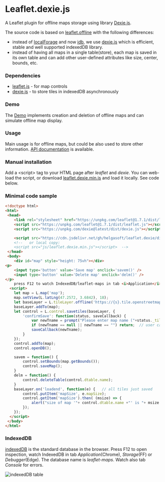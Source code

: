 Leaflet.dexie.js
================
A Leaflet plugin for offline maps storage using library [Dexie.js](https://github.com/dfahlander/Dexie.js).

The source code is based on [leaflet.offline](https://github.com/allartk/leaflet.offline) with the following differences:
- instead of [localForage](https://github.com/localForage/localForage) and now [idb](https://github.com/jakearchibald/idb), 
we use [dexie.js](https://github.com/dfahlander/Dexie.js) which is efficient, stable and well supported indexedDB library.
- instead of having all maps in a single table(store), each map is saved in its own table and can add other user-defined attributes like size, center, bounds, etc.

### Dependencies
- [leaflet.js](https://leafletjs.com/) - for map controls
- [dexie.js](https://github.com/dfahlander/Dexie.js) - to store tiles in indexedDB asynchronously

### Demo
The [Demo](https://helgasoft.github.io/leaflet.dexie/demo/index.html) implements creation and deletion of offline maps and can simulate offline map display.

### Usage
Main usage is for offline maps, but could be also used to store other information. [API documentation](https://github.com/helgasoft/leaflet.dexie/blob/master/docs/api.md) is available.

### Manual installation
Add a &lt;script&gt; tag to your HTML page after _leaflet_ and _dexie_. You can web-load the script, or download [leaflet.dexie.min.js](https://raw.githubusercontent.com/helgasoft/leaflet.dexie/master/dist/leaflet.dexie.min.js) and load it locally. See code below.

### Minimal code sample
```html
<!doctype html>
<html>
 <head>
	<link rel="stylesheet" href="https://unpkg.com/leaflet@1.7.1/dist/leaflet.css" />
	<script src="https://unpkg.com/leaflet@1.7.1/dist/leaflet.js"></script>   
	<script src="https://unpkg.com/dexie@latest/dist/dexie.js"></script>

	<script src="https://cdn.jsdelivr.net/gh/helgasoft/leaflet.dexie/dist/leaflet.dexie.min.js"></script>
	<!--   or local copy:
	<script src="js/leaflet.dexie.min.js"></script>  -->
 </head>
 <body>
	<div id="map" style="height: 75vh"></div>
<p>
	<input type='button' value='Save map' onclick='savem()' />
	<input type='button' value='Delete map' onclick='delm()' />
</p>
	press F12 to watch IndexedDB/leaflet-maps in tab <i>Application</i>(Chrome), <i>Storage</i>(FF) or <i>Debugger</i>(Edge)
  <script>
	let map = L.map('map');
	map.setView(L.latLng(47.2572, 3.6842), 18);
	let baseLayer = L.tileLayer.offline('https://{s}.tile.openstreetmap.org/{z}/{x}/{y}.png', { subdomains: 'abc', maxZoom: 18});
	baseLayer.addTo(map);
	let control = L.control.savetiles(baseLayer, {
	    'confirmSave': function(status, saveCallback) {
			var newTname = prompt("Please enter map name ("+status._tilesforSave.length+" tiles):", "");
			if (newTname == null || newTname == "") return;  // user cancelled the prompt
			saveCallback(newTname);
	    }
	});
	control.addTo(map);
	control.openDB();

	savem = function() {
		control.setBounds(map.getBounds());
		control.saveMap();
	}
	delm = function() {
		control.deleteTable(control.dtable.name);
	}
	baseLayer.on('loadend', function(e) {	// all tiles just saved
		control.putItem('mapSize', e.mapSize);
		control.getItem('mapSize').then( (msize) => {
			alert("size of map '"+ control.dtable.name +"' is "+ msize +' bytes');
		});
	});
  </script>
 </body>
</html>
```

### IndexedDB
[indexedDB](https://developer.mozilla.org/en-US/docs/Web/API/IndexedDB_API) is the standard database in the browser.
Press F12 to open inspection, watch IndexedDB in tab *Application*(Chrome), *Storage*(FF) or *Debugger*(Edge). The database name is *leaflet-maps*. Watch also tab *Console* for errors.

![indexedDB table](devtools.png)

